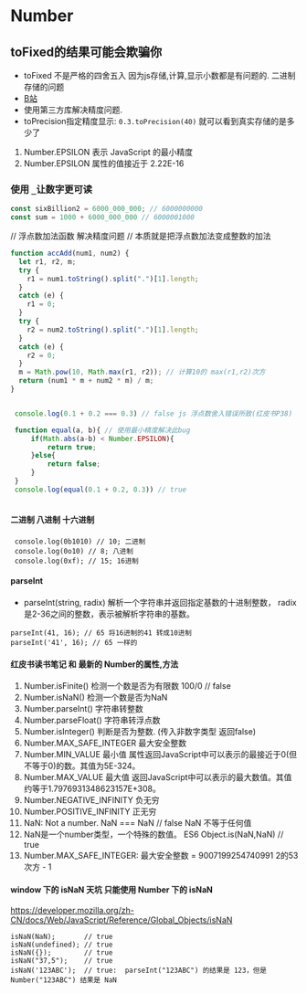 # Number

## toFixed的结果可能会欺骗你
- toFixed 不是严格的四舍五入 因为js存储,计算,显示小数都是有问题的. 二进制存储的问题
- [B站](https://www.bilibili.com/video/BV1TcdZY9ETf)
- 使用第三方库解决精度问题.
- toPrecision指定精度显示: ``0.3.toPrecision(40)`` 就可以看到真实存储的是多少了

1.  Number.EPSILON 表示 JavaScript 的最小精度
2.  Number.EPSILON 属性的值接近于 2.22E-16

### 使用 ```_```让数字更可读
```javascript
const sixBillion2 = 6000_000_000; // 6000000000
const sum = 1000 + 6000_000_000 // 6000001000
```
// 浮点数加法函数 解决精度问题
// 本质就是把浮点数加法变成整数的加法 
```javascript
function accAdd(num1, num2) {
  let r1, r2, m;
  try {
    r1 = num1.toString().split(".")[1].length;
  }
  catch (e) {
    r1 = 0;
  }
  try {
    r2 = num2.toString().split(".")[1].length;
  }
  catch (e) {
    r2 = 0;
  }
  m = Math.pow(10, Math.max(r1, r2)); // 计算10的 max(r1,r2)次方
  return (num1 * m + num2 * m) / m;
}


 console.log(0.1 + 0.2 === 0.3) // false js 浮点数舍入错误所致(红皮书P38)

 function equal(a, b){ // 使用最小精度解决此bug
     if(Math.abs(a-b) < Number.EPSILON){
         return true;
     }else{
         return false;
     }
 }
 console.log(equal(0.1 + 0.2, 0.3)) // true 
 
```

#### 二进制 八进制 十六进制

     console.log(0b1010) // 10; 二进制
     console.log(0o10) // 8; 八进制
     console.log(0xf); // 15; 16进制

#### parseInt

*   parseInt(string, radix)   解析一个字符串并返回指定基数的十进制整数， radix 是2-36之间的整数，表示被解析字符串的基数。

<!---->

    parseInt(41, 16); // 65 将16进制的41 转成10进制
    parseInt('41', 16); // 65 一样的

#### 红皮书读书笔记 和 最新的 Number的属性,方法

1.  Number.isFinite() 检测一个数是否为有限数 100/0 // false
2.  Number.isNaN() 检测一个数是否为NaN
3.  Number.parseInt() 字符串转整数
4.  Number.parseFloat() 字符串转浮点数
5.  Number.isInteger() 判断是否为整数. (传入非数字类型 返回false)
6.  Number.MAX\_SAFE\_INTEGER 最大安全整数
7.  Number.MIN\_VALUE 最小值 属性返回JavaScript中可以表示的最接近于0(但不等于0)的数。其值为5E-324。
8.  Number.MAX\_VALUE 最大值 返回JavaScript中可以表示的最大数值。其值约等于1.7976931348623157E+308。
9.  Number.NEGATIVE\_INFINITY 负无穷
10. Number.POSITIVE\_INFINITY 正无穷
11. NaN: Not a number. NaN === NaN // false NaN 不等于任何值
12. NaN是一个number类型，一个特殊的数值。 ES6 Object.is(NaN,NaN) // true
13. Number.MAX\_SAFE\_INTEGER: 最大安全整数 = 9007199254740991 2的53次方 - 1

#### window 下的 isNaN 天坑 只能使用 Number 下的 isNaN

<https://developer.mozilla.org/zh-CN/docs/Web/JavaScript/Reference/Global_Objects/isNaN>

    isNaN(NaN);       // true
    isNaN(undefined); // true
    isNaN({});        // true
    isNaN("37,5");    // true
    isNaN('123ABC');  // true:  parseInt("123ABC") 的结果是 123，但是 Number("123ABC") 结果是 NaN

